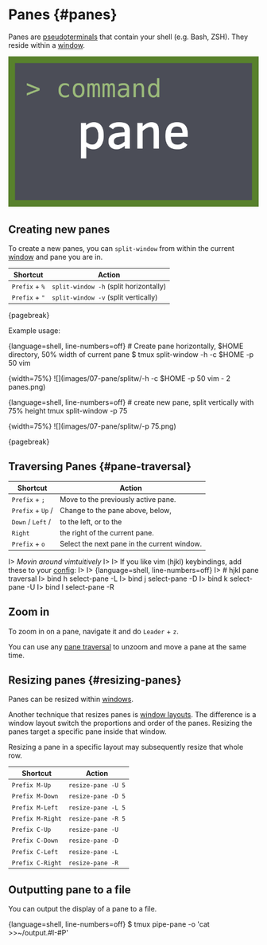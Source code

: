 # Panes {#panes}

Panes are [pseudoterminals](https://en.wikipedia.org/wiki/Pseudoterminal) that
contain your shell (e.g. Bash, ZSH). They reside within a [window](#windows).

![](images/info/pane.png)

## Creating new panes

To create a new panes, you can `split-window` from within the current
[window](#windows) and pane you are in.

| Shortcut         | Action                                             |
|------------------|----------------------------------------------------|
|`Prefix` + `%`    | `split-window -h` (split horizontally)             |
|`Prefix` + `"`    | `split-window -v` (split vertically)               |

{pagebreak}

Example usage:

{language=shell, line-numbers=off}
    # Create pane horizontally, $HOME directory, 50% width of current pane
    $ tmux split-window -h -c $HOME -p 50 vim

{width=75%}
![](images/07-pane/splitw/-h -c $HOME -p 50 vim - 2 panes.png)

{language=shell, line-numbers=off}
    # create new pane, split vertically with 75% height
    tmux split-window -p 75

{width=75%}
![](images/07-pane/splitw/-p 75.png)

{pagebreak}

## Traversing Panes {#pane-traversal}

| Shortcut         | Action                                             |
|------------------|----------------------------------------------------|
|`Prefix` + `;`    | Move to the previously active pane.                |
|`Prefix` + `Up` / | Change to the pane above, below,                   |
|`Down` / `Left` / | to the left, or to the                             |
|`Right`           | the right of the current pane.                     |
|`Prefix` + `o`    | Select the next pane in the current window.        |

I> *Movin around vimtuitively*
I>
I> If you like vim (hjkl) keybindings, add these to your [config](#config):
I>
I> {language=shell, line-numbers=off}
I>     # hjkl pane traversal
I>     bind h select-pane -L
I>     bind j select-pane -D
I>     bind k select-pane -U
I>     bind l select-pane -R

## Zoom in

To zoom in on a pane, navigate it and do `Leader` + `z`.

You can use any [pane traversal](#pane-traversal) to unzoom and move a pane at
the same time.

## Resizing panes {#resizing-panes}

Panes can be resized within [windows](#windows).

Another technique that resizes panes is [window layouts](#window-layouts). The
difference is a window layout switch the proportions and order of the panes.
Resizing the panes target a specific pane inside that window.

Resizing a pane in a specific layout may subsequently resize that whole row.

| Shortcut         | Action              |
|------------------|---------------------|
|`Prefix M-Up`     | `resize-pane -U 5`  |
|`Prefix M-Down`   | `resize-pane -D 5`  |
|`Prefix M-Left`   | `resize-pane -L 5`  |
|`Prefix M-Right`  | `resize-pane -R 5`  |
|`Prefix C-Up`     | `resize-pane -U`    |
|`Prefix C-Down`   | `resize-pane -D`    |
|`Prefix C-Left`   | `resize-pane -L`    |
|`Prefix C-Right`  | `resize-pane -R`    |

## Outputting pane to a file

You can output the display of a pane to a file.

{language=shell, line-numbers=off}
    $ tmux pipe-pane -o 'cat >>~/output.#I-#P'
